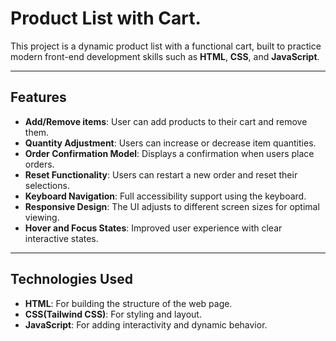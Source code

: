 # Product List with Cart.

This project is a dynamic product list with a functional cart, built to practice modern front-end development skills such as **HTML**, **CSS**, and **JavaScript**.

---
## Features

- **Add/Remove items**: User can add products to their cart and remove them.
- **Quantity Adjustment**: Users can increase or decrease item quantities.
- **Order Confirmation Model**: Displays a confirmation when users place orders.
- **Reset Functionality**: Users can restart a new order and reset their selections.
- **Keyboard Navigation**: Full accessibility support using the keyboard.
- **Responsive Design**: The UI adjusts to different screen sizes for optimal viewing.
- **Hover and Focus States**: Improved user experience with clear interactive states.

---
## Technologies Used

- **HTML**: For building the structure of the web page.
- **CSS(Tailwind CSS)**: For styling and layout.
- **JavaScript**: For adding interactivity and dynamic behavior.
